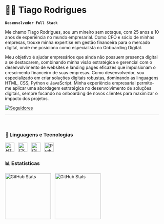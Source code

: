# 👨‍💻 Tiago Rodrigues

**`Desenvolvedor Full Stack`**

Me chamo Tiago Rodrigues, sou um mineiro sem sotaque, com 25 anos e 10 anos de experiência no mundo empresarial. Como CFO e sócio de minhas empresas, trouxe minha expertise em gestão financeira para o mercado digital, onde me posiciono como especialista no Onboarding Digital. 

Meu objetivo é ajudar empresários que ainda não possuem presença digital a se destacarem, combinando minha visão estratégica e gerencial com o desenvolvimento de websites e landing pages eficazes que impulsionam o crescimento financeiro de suas empresas. Como desenvolvedor, sou especializado em criar soluções digitais robustas, dominando as linguagens HTML, CSS, Python e JavaScript. Minha experiência empresarial permite-me aplicar uma abordagem estratégica no desenvolvimento de soluções digitais, sempre focando no onboarding de novos clientes para maximizar o impacto dos projetos.

<a href="https://github.com/devtiagoro?tab=followers">
        <img 
            alt="Seguidores" 
            title="Me siga no GitHub" 
            src="https://custom-icon-badges.demolab.com/github/followers/devtiagoro?color=236ad3&labelColor=1155ba&style=for-the-badge&logo=github&label=Seguidores&logoColor=white"
        />
    </a>

---
<br>

### 🤖 Linguagens e Tecnologias

<img 
    align="left" 
    alt="HTML"
    title="HTML" 
    width="30px" 
    style="padding-right: 10px;" 
    src="https://cdn.jsdelivr.net/gh/devicons/devicon@latest/icons/html5/html5-original.svg" 
/>
<img 
    align="left" 
    alt="CSS" 
    title="CSS"
    width="30px" 
    style="padding-right: 10px;" 
    src="https://cdn.jsdelivr.net/gh/devicons/devicon@latest/icons/css3/css3-original.svg" 
/>
<img 
    align="left" 
    alt="Git" 
    title="Git"
    width="30px" 
    style="padding-right: 10px;" 
    src="https://cdn.jsdelivr.net/gh/devicons/devicon@latest/icons/git/git-original.svg" 
/>
<img 
    align="left" 
    alt="Python" 
    title="Python"
    width="30px" 
    style="padding-right: 10px;" 
    src="https://cdn.jsdelivr.net/gh/devicons/devicon@latest/icons/python/python-original.svg" 
/>
<br/>
<br/>
### 📊 Estatísticas

<p>
  <img 
    align="left" 
    alt="GitHub Stats" 
    height="150"
    style="padding-right: 10px;" 
    src="https://github-readme-stats.vercel.app/api?username=devtiagoro&show_icons=true&theme=dark&include_all_commits=true&locale=pt-br" 
  />

<img 
      align="left" 
      alt="GitHub Stats" 
      height="150" 
      src="https://github-readme-stats.vercel.app/api/top-langs/?username=devtiagoro&theme=dark&layout=compact&custom_title=Tecnologias&langs_count=9" 
  />

</p>
